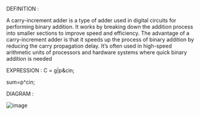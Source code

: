 DEFINITION :


A carry-increment adder is a type of adder used in digital circuits for performing binary addition. It works by breaking down the addition process into smaller
sections to improve speed and efficiency.
The advantage of a carry-increment adder is that it speeds up the process of binary addition by reducing the carry propagation delay. It’s often used in high-speed 
arithmetic units of processors and hardware systems where quick binary addition is needed

EXPRESSION :
C = g|p&cin;

sum=p^cin;

DIAGRAM :

![image](https://github.com/user-attachments/assets/5a191fc5-e7a8-4950-8a47-19402083916e)
